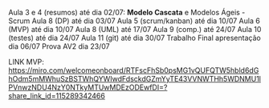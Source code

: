 Aula 3 e 4 (resumos) até dia 02/07: <b>Modelo Cascata</b> e Modelos Ágeis - Scrum 
Aula 8 (DP) até dia 03/07
Aula 5 (scrum/kanban) até dia 10/07
Aula 6 (MVP) até dia 10/07
Aula 8 (UML) até 17/07
Aula 9 (comp.) até 24/07
Aula 10 (testes) até dia 24/07
Aula 11 (git) até dia 30/07
Trabalho Final apresentação dia 06/07
Prova AV2 dia 23/07

LINK MVP: https://miro.com/welcomeonboard/RTFscFhSb0psMG1vQUFQTW5hbld6dGhOdm5mMWhuSzBSTWhQYWIwdFdsckdGZmYyTE43VVNWTHh5WDNMU1lPVnwzNDU4NzY0NTkyMTUwMDEzODEwfDI=?share_link_id=115289342466
